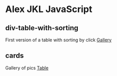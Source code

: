 # Alex JKL JavaScript


## div-table-with-sorting
First version of a table with sorting by click
[Gallery](/JavaScript/cards/index.html)

## cards
Gallery of pics
[Table](/JavaScript/div-table-with-sorting/index.html)